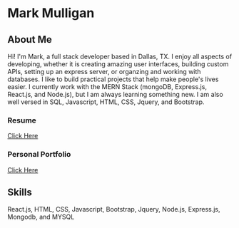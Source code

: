 # Mark Mulligan

## About Me
Hi!  I'm Mark, a full stack developer based in Dallas, TX. I enjoy all aspects of developing, whether it is creating amazing
user interfaces, building custom APIs, setting up an express
server, or organzing and working with databases. I like to build
practical projects that help make people's lives easier. I currently work with the MERN Stack (mongoDB, Express.js,
React.js, and Node.js), but I am always learning something new. I
am also well versed in SQL, Javascript, HTML, CSS, Jquery, and
Bootstrap.

### Resume
[Click Here](https://mark-mulligan.github.io/assets/images/MarkMulliganFullStackResume.pdf)

### Personal Portfolio
[Click Here](https://mark-mulligan.github.io/)

## Skills
React.js, HTML, CSS, Javascript, Bootstrap, Jquery, Node.js, Express.js, Mongodb, and MYSQL
